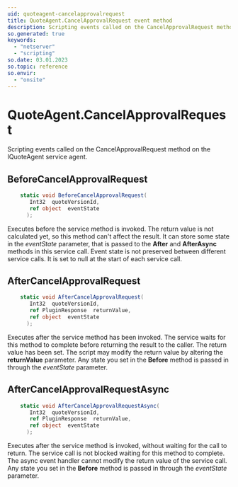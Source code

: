 ```yaml
---
uid: quoteagent-cancelapprovalrequest
title: QuoteAgent.CancelApprovalRequest event method
description: Scripting events called on the CancelApprovalRequest method on the QuoteAgent service agent.
so.generated: true
keywords:
  - "netserver"
  - "scripting"
so.date: 03.01.2023
so.topic: reference
so.envir:
  - "onsite"
---
```

# QuoteAgent.CancelApprovalRequest

Scripting events called on the <see cref='M:SuperOffice.CRM.Services.IQuoteAgent.CancelApprovalRequest'>CancelApprovalRequest</see> method on the <see cref='IQuoteAgent'>IQuoteAgent</see>  service agent.

## BeforeCancelApprovalRequest
```cs
    static void BeforeCancelApprovalRequest(
       Int32  quoteVersionId,
       ref object  eventState
      );
```
Executes before the service method is invoked.
The return value is not calculated yet, so this method can't affect the result.
It can store some state in the *eventState* parameter, that is passed to the **After** and **AfterAsync** methods in this service call.
Event state is not preserved between different service calls. It is set to null at the start of each service call.
## AfterCancelApprovalRequest
```cs
    static void AfterCancelApprovalRequest(
       Int32  quoteVersionId,
       ref PluginResponse  returnValue,
       ref object  eventState
      );
```
Executes after the service method has been invoked. The service waits for this method to complete before returning the result to the caller.
The return value has been set. The script may modify the return value by altering the **returnValue** parameter.
Any state you set in the **Before** method is passed in through the *eventState* parameter.
## AfterCancelApprovalRequestAsync
```cs
    static void AfterCancelApprovalRequestAsync(
       Int32  quoteVersionId,
       ref PluginResponse  returnValue,
       ref object  eventState
      );
```
Executes after the service method is invoked, without waiting for the call to return.
The service call is not blocked waiting for this method to complete.
The async event handler cannot modify the return value of the service call.
Any state you set in the **Before** method is passed in through the *eventState* parameter.

